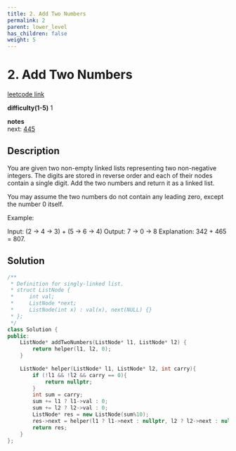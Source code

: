 ```yaml
---
title: 2. Add Two Numbers
permalink: 2
parent: lower_level
has_children: false
weight: 5
---
```

# 2. Add Two Numbers
[leetcode link](https://leetcode.com/problems/add-two-numbers/)

**difficulty(1-5)** 
1

**notes**   
next: [445](445)

## Description
You are given two non-empty linked lists representing two non-negative integers. The digits are stored in reverse order and each of their nodes contain a single digit. Add the two numbers and return it as a linked list.

You may assume the two numbers do not contain any leading zero, except the number 0 itself.

Example:

Input: (2 -> 4 -> 3) + (5 -> 6 -> 4)
Output: 7 -> 0 -> 8
Explanation: 342 + 465 = 807.


## Solution
```c++
/**
 * Definition for singly-linked list.
 * struct ListNode {
 *     int val;
 *     ListNode *next;
 *     ListNode(int x) : val(x), next(NULL) {}
 * };
 */
class Solution {
public:
    ListNode* addTwoNumbers(ListNode* l1, ListNode* l2) {
        return helper(l1, l2, 0);
    }
    
    ListNode* helper(ListNode* l1, ListNode* l2, int carry){
        if (!l1 && !l2 && carry == 0){
            return nullptr;
        }
        int sum = carry;
        sum += l1 ? l1->val : 0;
        sum += l2 ? l2->val : 0;
        ListNode* res = new ListNode(sum%10);
        res->next = helper(l1 ? l1->next : nullptr, l2 ? l2->next : nullptr, sum/10);
        return res;
    }
};
```

<!-- 
Default label
{: .label }

Blue label
{: .label .label-blue }

Stable
{: .label .label-green }

New release
{: .label .label-purple }

Coming soon
{: .label .label-yellow }

Deprecated
{: .label .label-red } -->
